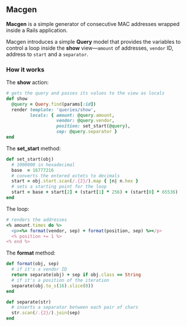 ## Macgen

**Macgen** is a simple generator of consecutive MAC addresses wrapped inside a Rails application.

Macgen introduces a simple **Query** model that provides the variables to control a loop inside the **show** view—`amount` of addresses, `vendor` ID, address to `start` and a `separator`.

### How it works
The **show** action:

```ruby
# gets the query and passes its values to the view as locals
def show
  @query = Query.find(params[:id])
  render template: 'queries/show',
         locals: { amount: @query.amount,
                   vendor: @query.vendor,
                   position: set_start(@query),
                   sep: @query.separator }
end
```

The **set_start** method:

```ruby
def set_start(obj)
  # 1000000 in hexadecimal
  base  = 16777216
  # converts the entered octets to decimals
  start = obj.start.scan(/.{2}/).map { |n| n.hex }
  # sets a starting point for the loop
  start = base + start[2] + (start[1] * 256) + (start[0] * 65536)
end
```

The loop:

```ruby
# renders the addresses
<% amount.times do %>
  <p><%= format(vendor, sep) + format(position, sep) %></p>
  <% position += 1 %>
<% end %>
```

The **format** method:

```ruby
def format(obj, sep)
  # if it's a vendor ID
  return separate(obj) + sep if obj.class == String
  # if it's a position of the iteration
  separate(obj.to_s(16).slice(0))
end

def separate(str)
  # inserts a separator between each pair of chars
  str.scan(/.{2}/).join(sep)
end
```
